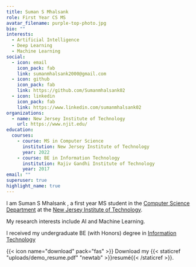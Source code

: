 ```yaml
---
title: Suman S Mhalsank
role: First Year CS MS
avatar_filename: purple-top-photo.jpg
bio: ""
interests:
  - Artificial Intelligence
  - Deep Learning
  - Machine Learning
social:
  - icon: email
    icon_pack: fab
    link: sumanmhalsank2000@gmail.com
  - icon: github
    icon_pack: fab
    link: https://github.com/Sumanmhalsank02
  - icon: linkedin
    icon_pack: fab
    link: https://www.linkedin.com/sumanmhalsank02
organizations:
  - name: New Jersey Institute of Technology
    url: https://www.njit.edu/
education:
  courses:
    - course: MS in Computer Science
      institution: New Jersey Institute of Technology
      year: 2022
    - course: BE in Information Technology
      institution: Rajiv Gandhi Institute of Technology
      year: 2017
email: ""
superuser: true
highlight_name: true
---
```

<!--StartFragment-->

I am Suman S Mhalsank , a first year MS student in the [Computer Science Department](https://www.njit.edu/) at the [New Jersey Institute of Technology](https://www.njit.edu/).

My research interests include AI and Machine Learning.

I received my undergraduate BE (with Honors) degree in [Information Technology](https://www.mctrgit.ac.in/)

<!--EndFragment-->

{{< icon name="download" pack="fas" >}} Download my {{< staticref "uploads/demo_resume.pdf" "newtab" >}}resumé{{< /staticref >}}.